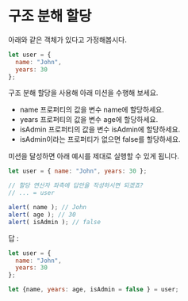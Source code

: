 # 구조 분해 할당

아래와 같은 객체가 있다고 가정해봅시다.
```js
let user = {
  name: "John",
  years: 30
};
```
구조 분해 할당을 사용해 아래 미션을 수행해 보세요.

- name 프로퍼티의 값을 변수 name에 할당하세요.
- years 프로퍼티의 값을 변수 age에 할당하세요.
- isAdmin 프로퍼티의 값을 변수 isAdmin에 할당하세요. 
- isAdmin이라는 프로퍼티가 없으면 false를 할당하세요.
  
미션을 달성하면 아래 예시를 제대로 실행할 수 있게 됩니다.

```js
let user = { name: "John", years: 30 };

// 할당 연산자 좌측에 답안을 작성하시면 되겠죠?
// ... = user

alert( name ); // John
alert( age ); // 30
alert( isAdmin ); // false
```

답 : 

```js
let user = {
  name: "John",
  years: 30
};

let {name, years: age, isAdmin = false } = user;
```
